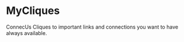 MyCliques
=========

ConnecUs Cliques to important links and connections you want to have always available.
